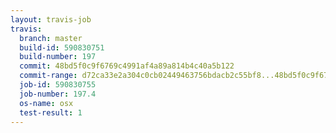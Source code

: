 ```yaml
---
layout: travis-job
travis:
  branch: master
  build-id: 590830751
  build-number: 197
  commit: 48bd5f0c9f6769c4991af4a89a814b4c40a5b122
  commit-range: d72ca33e2a304c0cb02449463756bdacb2c55bf8...48bd5f0c9f6769c4991af4a89a814b4c40a5b122
  job-id: 590830755
  job-number: 197.4
  os-name: osx
  test-result: 1
---
```

